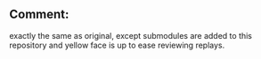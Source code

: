 ## Comment:

exactly the same as original, except submodules are added to this repository and yellow face is up to ease reviewing replays.
